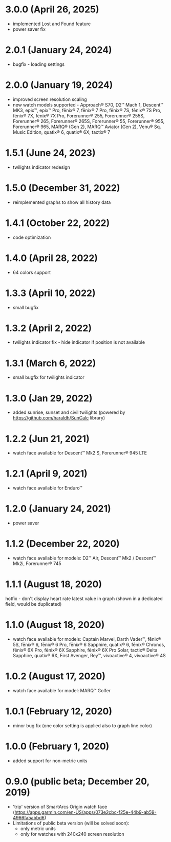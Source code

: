 # 3.0.0 (April 26, 2025)
* implemented Lost and Found feature
* power saver fix

# 2.0.1 (January 24, 2024)
* bugfix - loading settings

# 2.0.0 (January 19, 2024)
* improved screen resolution scaling
* new watch models supported - Approach® S70, D2™ Mach 1, Descent™ MK3, epix™, epix™ Pro, fēnix® 7, fēnix® 7 Pro, fēnix® 7S, fēnix® 7S Pro, fēnix® 7X, fēnix® 7X Pro, Forerunner® 255, Forerunner® 255S, Forerunner® 265, Forerunner® 265S, Forerunner® 55, Forerunner® 955, Forerunner® 965, MARQ® (Gen 2), MARQ™ Aviator (Gen 2), Venu® Sq. Music Edition, quatix® 6, quatix® 6X, tactix® 7

# 1.5.1 (June 24, 2023)
* twilights indicator redesign

# 1.5.0 (December 31, 2022)
* reimplemented graphs to show all history data

# 1.4.1 (October 22, 2022)
* code optimization

# 1.4.0 (April 28, 2022)
* 64 colors support

# 1.3.3 (April 10, 2022)
* small bugfix

# 1.3.2 (April 2, 2022)
* twilights indicator fix - hide indicator if position is not available

# 1.3.1 (March 6, 2022)
* small bugfix for twilights indicator

# 1.3.0 (Jan 29, 2022)
* added sunrise, sunset and civil twilights (powered by https://github.com/haraldh/SunCalc library)

# 1.2.2 (Jun 21, 2021)
* watch face available for Descent™ Mk2 S, Forerunner® 945 LTE

# 1.2.1 (April 9, 2021)
* watch face available for Enduro™

# 1.2.0 (January 24, 2021)
* power saver

# 1.1.2 (December 22, 2020)
* watch face available for models: D2™ Air, Descent™ Mk2 / Descent™ Mk2i, Forerunner® 745

# 1.1.1 (August 18, 2020)
hotfix - don't display heart rate latest value in graph (shown in a dedicated field, would be duplicated)

# 1.1.0 (August 18, 2020)
* watch face available for models: Captain Marvel, Darth Vader™, fēnix® 5S, fēnix® 6, fēnix® 6 Pro, fēnix® 6 Sapphire, quatix® 6, fēnix® Chronos, fēnix® 6X Pro, fēnix® 6X Sapphire, fēnix® 6X Pro Solar, tactix® Delta Sapphire, quatix® 6X, First Avenger, Rey™, vívoactive® 4, vívoactive® 4S

# 1.0.2 (August 17, 2020)
* watch face available for model: MARQ™ Golfer

# 1.0.1 (February 12, 2020)
* minor bug fix (one color setting is applied also to graph line color)

# 1.0.0 (February 1, 2020)
* added support for non-metric units

# 0.9.0 (public beta; December 20, 2019)
* 'trip' version of SmartArcs Origin watch face (https://apps.garmin.com/en-US/apps/073e2cbc-f25e-44b9-ab59-4966fa5abbd6)
* Limitations of public beta version (will be solved soon):
  * only metric units
  * only for watches with 240x240 screen resolution
